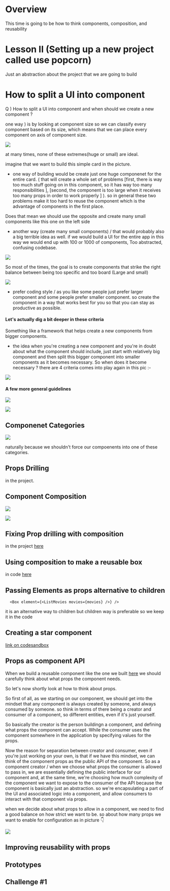 # Overview

This time is going to be how to think components, composition, and reusability

# Lesson II (Setting up a new project called use popcorn)

Just an abstraction about the project that we are going to build

# How to split a UI into component

Q ) How to split a UI into component and when should we create a new component ?

one way ) is by looking at component size so we can classify every component based on its size, which means that we can place every component on axis of component size.

![](./01.png)

at many times, none of these extremes(huge or small) are ideal.

imagine that we want to build this simple card in the picture.

- one way of building would be create just one huge componenet for the entire card. ( that will create a whole set of problems [first, there is way too much stuff going on in this component, so it has way too many responsibilities ], [second, the component is too large when it receives too many props in order to work properly ] ). so in general these two problems make it too hard to reuse the component which is the advantage of components in the first place.

Does that mean we should use the opposite and create many small components like this one on the left side

- another way (create many small components) / that would probably also a big terrible idea as well.
  if we would build a UI for the entire app in this way we would end up with 100 or 1000 of components, Too abstracted, confusing codebase.

![](./02.png)

So most of the times, the goal is to create components that strike the right balance between being too specific and too board (Large and small)

![](./03.png)

- prefer coding style / as you like some people just prefer larger component and some people prefer smaller component. so create the component in a way that works best for you so that you can stay as productive as possible.

#### Let's actually dig a bit deeper in these criteria

Something like a framework that helps create a new components from bigger components.

- the idea when you're creating a new component and you're in doubt about what the component should include, just start with relatively big component and then split this bigger component into smaller components as it becomes necessary.
  So when does it become necessary ?
  there are 4 criteria comes into play again in this pic :-

![](./04.png)

#### A few more general guidelines

![](./05.png)

![](./06.png)

## Componenet Categories

![](./07.png)

naturally because we shouldn't force our compoenents into one of these categories.

## Props Drilling

in the project.

## Component Composition

![](./08.png)

![](./09.png)

## Fixing Prop drilling with composition

in the project [here](./usepopcorn/src/App.tsx)

## Using composition to make a reusable box

in code [here](./usepopcorn//src/App.tsx)

## Passing Elements as props alternative to children

```
  <Box element={<ListMovies movies={movies} />} />
```

it is an alternative way to children but children way is preferable so we keep it in the code

## Creating a star component

[link on codesandbox](https://qn7ljr.csb.app/)

## Props as component API

When we build a reusable component like the one we built [here](https://qn7ljr.csb.app/) we should carefully think about what props the component needs.

So let's now shortly look at how to think about props.

So first of all, as we starting on our component, we should get into the mindset that any component is always created by someone, and always consumed by someone. so think in terms of there being a creator and consumer of a component, so different entities, even if it's just yourself.

So basically the creator is the person buildingn a component, and defining what props the component can accept. While the consumer uses the component somewhere in the application by specifying values for the props.

Now the reason for separation between creator and consumer, even if you're just working on your own, is that if we have this mindset, we can think of the component props as the public API of the component.
So as a component creator / when we choose what props the consumer is allowed to pass in, we are essentially defining the public interface for our component and, at the same time, we're choosing how much complexity of the component we want to expose to the consumer of the API because the component is basically just an abstraction. so we're encapsulating a part of the UI and associated logic into a component, and allow consumers to interact with that component via props.

when we decide about what props to allow in a component, we need to find a good balance on how strict we want to be. so about how many props we want to enable for configuration as in picture 👇

![](./10.png)

## Improving reusability with props

## Prototypes

## Challenge #1
